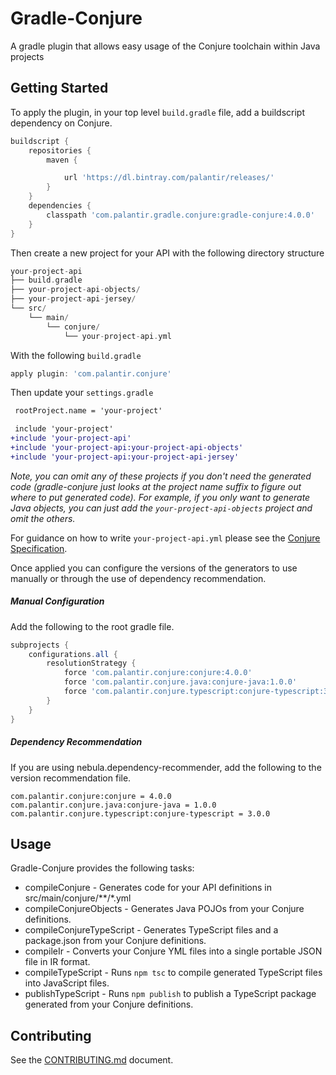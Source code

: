 # Gradle-Conjure

A gradle plugin that allows easy usage of the Conjure toolchain within Java projects

## Getting Started
To apply the plugin, in your top level `build.gradle` file, add a buildscript dependency on Conjure.

```gradle
buildscript {
    repositories {
        maven {

            url 'https://dl.bintray.com/palantir/releases/'
        }
    }
    dependencies {
        classpath 'com.palantir.gradle.conjure:gradle-conjure:4.0.0'
    }
}
```

Then create a new project for your API with the following directory structure
```groovy
your-project-api
├── build.gradle
├── your-project-api-objects/
├── your-project-api-jersey/
└── src/
    └── main/
        └── conjure/
            └── your-project-api.yml

```

With the following `build.gradle`
```groovy
apply plugin: 'com.palantir.conjure'
```

Then update your `settings.gradle`
```diff
 rootProject.name = 'your-project'

 include 'your-project'
+include 'your-project-api'
+include 'your-project-api:your-project-api-objects'
+include 'your-project-api:your-project-api-jersey'
```
_Note, you can omit any of these projects if you don't need the generated code (gradle-conjure just looks at the project name suffix to figure out where to put generated code).  For example, if you only want to generate Java objects, you can just add the `your-project-api-objects` project and omit the others._

For guidance on how to write `your-project-api.yml` please see the [Conjure Specification](https://github.com/palantir/conjure/blob/develop/specification.md). 

Once applied you can configure the versions of the generators to use manually or through the use of dependency recommendation.

##### Manual Configuration
Add the following to the root gradle file.
```groovy
subprojects {
    configurations.all {
        resolutionStrategy {
            force 'com.palantir.conjure:conjure:4.0.0'
            force 'com.palantir.conjure.java:conjure-java:1.0.0'
            force 'com.palantir.conjure.typescript:conjure-typescript:3.0.0'
        }
    }
}
```

##### Dependency Recommendation
If you are using nebula.dependency-recommender, add the following to the version recommendation file.
```
com.palantir.conjure:conjure = 4.0.0
com.palantir.conjure.java:conjure-java = 1.0.0
com.palantir.conjure.typescript:conjure-typescript = 3.0.0
```

## Usage 

Gradle-Conjure provides the following tasks:
- compileConjure - Generates code for your API definitions in src/main/conjure/**/*.yml
- compileConjureObjects - Generates Java POJOs from your Conjure definitions.
- compileConjureTypeScript - Generates TypeScript files and a package.json from your Conjure definitions.
- compileIr - Converts your Conjure YML files into a single portable JSON file in IR format.
- compileTypeScript - Runs `npm tsc` to compile generated TypeScript files into JavaScript files.
- publishTypeScript - Runs `npm publish` to publish a TypeScript package generated from your Conjure definitions.

## Contributing

See the [CONTRIBUTING.md](./CONTRIBUTING.md) document.
